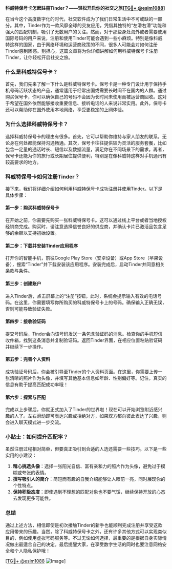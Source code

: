**科威特保号卡怎麽註冊Tinder？——轻松开启你的社交之旅[[TG💪+ @esim1088](https://t.me/s/esim1088)]**

在当今这个高度数字化的时代，社交软件成为了我们日常生活中不可或缺的一部分。其中，Tinder作为一款风靡全球的交友应用，凭借其独特的“左滑右滑”功能和强大的匹配机制，吸引了无数用户的关注。然而，对于那些身处海外或者需要使用国际号码的用户来说，注册和使用Tinder可能会遇到一些小麻烦。特别是像科威特这样的国家，由于网络环境和运营商政策的不同，很多人可能会对如何注册Tinder感到困惑。别担心，这篇文章将为你详细讲解如何用科威特保号卡注册Tinder，让你轻松开启社交之旅。

### 什么是科威特保号卡？

首先，我们先来了解一下什么是科威特保号卡。保号卡是一种专门设计用于保持手机号码活跃状态的产品，通常适用于经常出国或需要长时间不在国内的人群。通过购买保号卡，你可以确保自己的号码不会因为长时间未使用而被运营商回收。这对于希望在国外依然能够接收重要信息、接听电话的人来说非常实用。此外，保号卡还可以帮助你在国外使用本地网络，享受更稳定的上网体验。

### 为什么选择科威特保号卡？

选择科威特保号卡的理由有很多。首先，它可以帮助你维持与家人朋友的联系，无论身在何处都能保持沟通畅通。其次，保号卡往往提供较为灵活的服务套餐，比如包含一定量的通话时长、短信以及数据流量，满足你在不同场景下的需求。再者，保号卡还能为你的旅行或长期居住提供便利，特别是在像科威特这样对手机通讯有较高要求的地方。

### 科威特保号卡如何注册Tinder？

接下来，我们将详细介绍如何利用科威特保号卡成功注册并使用Tinder。以下是具体步骤：

#### 第一步：购买科威特保号卡

在开始之前，你需要先购买一张科威特保号卡。这可以通过线上平台或者当地授权经销商完成。购买时，请注意选择信誉良好的供应商，并确认卡片已激活且包含足够的余额以支持初始设置。

#### 第二步：下载并安装Tinder应用程序

打开你的智能手机，前往Google Play Store（安卓设备）或App Store（苹果设备），搜索“Tinder”并下载安装该应用程序。安装完成后，启动Tinder并同意相关条款与条件。

#### 第三步：创建账户

进入Tinder后，点击屏幕上的“注册”按钮。此时，系统会提示输入有效的电话号码。在这里，你需要填写你所购买的科威特保号卡上的号码。确保输入正确无误，否则可能导致验证失败。

#### 第四步：接收验证码

提交号码后，Tinder会向该号码发送一条包含验证码的消息。检查你的手机短信收件箱，找到这条消息并复制验证码。返回Tinder界面，在相应位置粘贴验证码并继续下一步操作。

#### 第五步：完善个人资料

成功验证号码后，你会被引导至Tinder的个人资料页面。在这里，你需要上传一张清晰的照片作为头像，并填写其他基本信息如年龄、性别偏好等。记住，真实的信息有助于提高匹配成功率哦！

#### 第六步：探索与匹配

完成以上步骤后，你就正式加入了Tinder的世界啦！现在可以开始浏览附近感兴趣的人了。左右滑动即可表达兴趣或拒绝对方，如果双方都向彼此表达了兴趣，则会进入聊天模式进一步交流。

### 小贴士：如何提升匹配率？

虽然注册过程相对简单，但要真正吸引到合适的人选还需要一些技巧。以下是一些实用的小建议：

1. **精心挑选头像**：选择一张阳光自信、富有亲和力的照片作为头像，避免过于模糊或夸张的表情。
2. **撰写吸引人的简介**：简短而有趣的自我介绍能够让人眼前一亮，同时展现你的个性特点。
3. **保持积极态度**：即使遇到不理想的匹配对象也不要气馁，继续保持开放的心态去发现更多可能性。

### 总结

通过上述方法，相信即使是初次接触Tinder的新手也能顺利完成注册并享受这款应用带来的乐趣。当然，除了科威特保号卡之外，还有许多其他方式可以实现类似目的，例如使用虚拟号码服务等。不过无论如何选择，最重要的是根据自身实际情况做出最适合自己的决定。最后提醒大家，在享受数字生活的同时也要注意网络安全和个人隐私保护哦！

[[TG💪+ @esim1088](https://t.me/s/esim1088) ![Image](https://i.postimg.cc/4NQfJmqS/Snipaste-2025-05-13-00-14-12.png)]